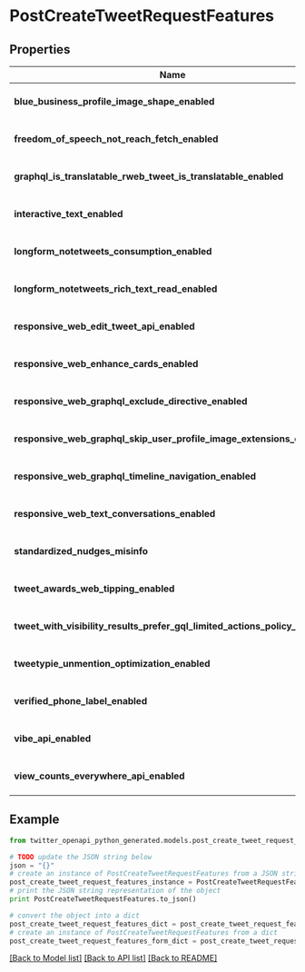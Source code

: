 # PostCreateTweetRequestFeatures


## Properties
Name | Type | Description | Notes
------------ | ------------- | ------------- | -------------
**blue_business_profile_image_shape_enabled** | **bool** |  | [default to True]
**freedom_of_speech_not_reach_fetch_enabled** | **bool** |  | [default to True]
**graphql_is_translatable_rweb_tweet_is_translatable_enabled** | **bool** |  | [default to True]
**interactive_text_enabled** | **bool** |  | [default to True]
**longform_notetweets_consumption_enabled** | **bool** |  | [default to True]
**longform_notetweets_rich_text_read_enabled** | **bool** |  | [default to True]
**responsive_web_edit_tweet_api_enabled** | **bool** |  | [default to True]
**responsive_web_enhance_cards_enabled** | **bool** |  | [default to False]
**responsive_web_graphql_exclude_directive_enabled** | **bool** |  | [default to True]
**responsive_web_graphql_skip_user_profile_image_extensions_enabled** | **bool** |  | [default to False]
**responsive_web_graphql_timeline_navigation_enabled** | **bool** |  | [default to True]
**responsive_web_text_conversations_enabled** | **bool** |  | [default to False]
**standardized_nudges_misinfo** | **bool** |  | [default to True]
**tweet_awards_web_tipping_enabled** | **bool** |  | [default to False]
**tweet_with_visibility_results_prefer_gql_limited_actions_policy_enabled** | **bool** |  | [default to False]
**tweetypie_unmention_optimization_enabled** | **bool** |  | [default to True]
**verified_phone_label_enabled** | **bool** |  | [default to False]
**vibe_api_enabled** | **bool** |  | [default to True]
**view_counts_everywhere_api_enabled** | **bool** |  | [default to True]

## Example

```python
from twitter_openapi_python_generated.models.post_create_tweet_request_features import PostCreateTweetRequestFeatures

# TODO update the JSON string below
json = "{}"
# create an instance of PostCreateTweetRequestFeatures from a JSON string
post_create_tweet_request_features_instance = PostCreateTweetRequestFeatures.from_json(json)
# print the JSON string representation of the object
print PostCreateTweetRequestFeatures.to_json()

# convert the object into a dict
post_create_tweet_request_features_dict = post_create_tweet_request_features_instance.to_dict()
# create an instance of PostCreateTweetRequestFeatures from a dict
post_create_tweet_request_features_form_dict = post_create_tweet_request_features.from_dict(post_create_tweet_request_features_dict)
```
[[Back to Model list]](../README.md#documentation-for-models) [[Back to API list]](../README.md#documentation-for-api-endpoints) [[Back to README]](../README.md)



